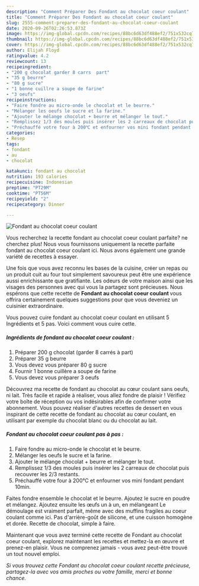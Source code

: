```yaml
---
description: "Comment Préparer Des Fondant au chocolat coeur coulant"
title: "Comment Préparer Des Fondant au chocolat coeur coulant"
slug: 2555-comment-preparer-des-fondant-au-chocolat-coeur-coulant
date: 2020-09-26T02:26:53.873Z
image: https://img-global.cpcdn.com/recipes/88bc6d63df488ef2/751x532cq70/fondant-au-chocolat-coeur-coulant-photo-principale-de-la-recette.jpg
thumbnail: https://img-global.cpcdn.com/recipes/88bc6d63df488ef2/751x532cq70/fondant-au-chocolat-coeur-coulant-photo-principale-de-la-recette.jpg
cover: https://img-global.cpcdn.com/recipes/88bc6d63df488ef2/751x532cq70/fondant-au-chocolat-coeur-coulant-photo-principale-de-la-recette.jpg
author: Elijah Floyd
ratingvalue: 4.2
reviewcount: 13
recipeingredient:
- "200 g chocolat garder 8 carrs  part"
- "35 g beurre"
- "80 g sucre"
- "1 bonne cuillre a soupe de farine"
- "3 oeufs"
recipeinstructions:
- "Faire fondre au micro-onde le chocolat et le beurre."
- "Mélanger les oeufs le sucre et la farine."
- "Ajouter le mélange chocolat + beurre et mélanger le tout."
- "Remplissez 1/3 des moules puis insérer les 2 carreaux de chocolat puis recouvrer les 2/3 restants."
- "Préchauffé votre four à 200℃ et enfourner vos mini fondant pendant 10min."
categories:
- Resep
tags:
- fondant
- au
- chocolat

katakunci: fondant au chocolat 
nutrition: 193 calories
recipecuisine: Indonesian
preptime: "PT29M"
cooktime: "PT56M"
recipeyield: "2"
recipecategory: Dinner

---
```



![Fondant au chocolat coeur coulant](https://img-global.cpcdn.com/recipes/88bc6d63df488ef2/751x532cq70/fondant-au-chocolat-coeur-coulant-photo-principale-de-la-recette.jpg)

Vous recherchez la recette fondant au chocolat coeur coulant parfaite? ne cherchez plus! Nous vous fournissons uniquement la recette parfaite fondant au chocolat coeur coulant ici. Nous avons également une grande variété de recettes à essayer.

Une fois que vous avez reconnu les bases de la cuisine, créer un repas ou un produit cuit au four tout simplement savoureux peut être une expérience aussi enrichissante que gratifiante. Les odeurs de votre maison ainsi que les visages des personnes avec qui vous la partagez sont précieuses. Nous espérons que cette recette de <strong> Fondant au chocolat coeur coulant </strong> vous offrira certainement quelques suggestions pour que vous deveniez un cuisinier extraordinaire.

<!--inarticleads1-->

Vous pouvez cuire fondant au chocolat coeur coulant en utilisant 5 Ingrédients et 5 pas. Voici comment vous cuire cette.

##### Ingrédients de fondant au chocolat coeur coulant :

1. Préparer 200 g chocolat (garder 8 carrés à part)
1. Préparer 35 g beurre
1. Vous devez vous préparer 80 g sucre
1. Fournir 1 bonne cuillère a soupe de farine
1. Vous devez vous préparer 3 oeufs


Découvrez ma recette de fondant au chocolat au cœur coulant sans oeufs, ni lait. Très facile et rapide à réaliser, vous allez fondre de plaisir ! Vérifiez votre boîte de réception ou vos indésirables afin de confirmer votre abonnement. Vous pouvez réaliser d&#39;autres recettes de dessert en vous inspirant de cette recette de fondant au chocolat au cœur coulant, en utilisant par exemple du chocolat blanc ou du chocolat au lait. 

<!--inarticleads2-->

##### Fondant au chocolat coeur coulant pas à pas :

1. Faire fondre au micro-onde le chocolat et le beurre.
1. Mélanger les oeufs le sucre et la farine.
1. Ajouter le mélange chocolat + beurre et mélanger le tout.
1. Remplissez 1/3 des moules puis insérer les 2 carreaux de chocolat puis recouvrer les 2/3 restants.
1. Préchauffé votre four à 200℃ et enfourner vos mini fondant pendant 10min.


Faites fondre ensemble le chocolat et le beurre. Ajoutez le sucre en poudre et mélangez. Ajoutez ensuite les œufs un à un, en mélangeant Le démoulage est vraiment parfait, même avec des muffins fragiles au coeur coulant comme ici. Pas d&#39;arrière-goût de silicone, et une cuisson homogène et dorée. Recette de chocolat, simple à faire. 

<!--inarticleads1-->

<p>
Maintenant que vous avez terminé cette recette de Fondant au chocolat coeur coulant, explorez maintenant les recettes et mettez-la en œuvre et prenez-en plaisir. Vous ne comprenez jamais - vous avez peut-être trouvé un tout nouvel emploi.
</p>

<p>
<i>Si vous trouvez cette Fondant au chocolat coeur coulant recette précieuse, partagez-la avec vos amis proches ou votre famille, merci et bonne chance.</i>
</p>
